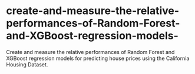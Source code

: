 # create-and-measure-the-relative-performances-of-Random-Forest-and-XGBoost-regression-models-
Create and measure the relative performances of Random Forest and XGBoost regression models for predicting house prices using the California Housing Dataset. 
